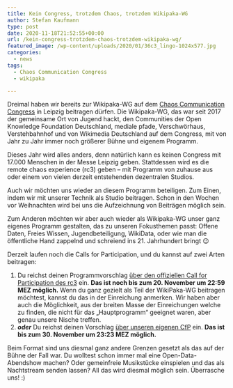 ```yaml
---
title: Kein Congress, trotzdem Chaos, trotzdem Wikipaka-WG
author: Stefan Kaufmann
type: post
date: 2020-11-18T21:52:55+00:00
url: /kein-congress-trotzdem-chaos-trotzdem-wikipaka-wg/
featured_image: /wp-content/uploads/2020/01/36c3_lingo-1024x577.jpg
categories:
  - news
tags:
  - Chaos Communication Congress
  - wikipaka

---
```


Dreimal haben wir bereits zur Wikipaka-WG auf dem [Chaos Communication Congress][2] in Leipzig beitragen dürfen. Die Wikipaka-WG, das war seit 2017 der gemeinsame Ort von Jugend hackt, den Communities der Open Knowledge Foundation Deutschland, mediale pfade, Verschwörhaus, Verstehbahnhof und von Wikimedia Deutschland auf dem Congress, mit von Jahr zu Jahr immer noch größerer Bühne und eigenem Programm.

Dieses Jahr wird alles anders, denn natürlich kann es keinen Congress mit 17.000 Menschen in der Messe Leipzig geben. Stattdessen wird es die remote chaos experience (rc3) geben – mit Programm von zuhause aus oder einem von vielen derzeit entstehenden dezentralen Studios.

Auch wir möchten uns wieder an diesem Programm beteiligen. Zum Einen, indem wir mit unserer Technik als Studio beitragen. Schon in den Wochen vor Weihnachten wird bei uns die Aufzeichnung von Beiträgen möglich sein.

Zum Anderen möchten wir aber auch wieder als Wikipaka-WG unser ganz eigenes Programm gestalten, das zu unseren Fokusthemen passt: Offene Daten, Freies Wissen, Jugendbeteiligung, WikiData, oder wie man die öffentliche Hand zappelnd und schreiend ins 21. Jahrhundert bringt 😉

Derzeit laufen noch die Calls for Participation, und du kannst auf zwei Arten beitragen:

  1. Du reichst deinen Programmvorschlag [über den offiziellen Call for Participation des rc3][3] ein. **Das ist noch bis zum 20. November um 22:59 MEZ möglich.** Wenn du ganz gezielt als Teil der WikiPaka-WG beitragen möchtest, kannst du das in der Einreichung anmerken. Wir haben aber auch die Möglichkeit, aus der breiten Masse der Einreichungen welche zu finden, die nicht für das „Hauptprogramm“ geeignet waren, aber genau unsere Nische treffen.
  2. _**oder**_ Du reichst deinen Vorschlag [über unseren eigenen CfP][4] ein. **Das ist bis zum 30. November um 23:23 MEZ möglich.** 

Beim Format sind uns diesmal ganz andere Grenzen gesetzt als das auf der Bühne der Fall war. Du wolltest schon immer mal eine Open-Data-Abendshow machen? Oder gemeinfreie Musikstücke einspielen und das als Nachtstream senden lassen? All das wird diesmal möglich sein. Überrasche uns! :)

 [2]: https://de.wikipedia.org/wiki/Chaos_Communication_Congress
 [3]: https://events.ccc.de/2020/11/05/rc3-call-for-participation
 [4]: https://cfp.verschwoerhaus.de/rc3-2020/cfp